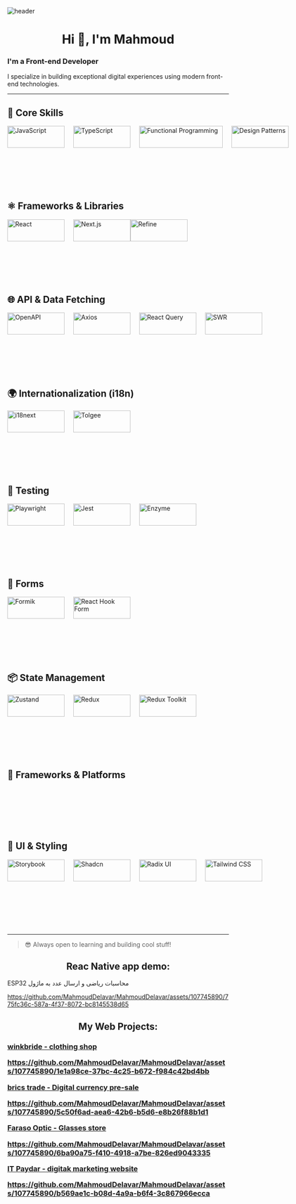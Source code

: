 <img src='https://user-images.githubusercontent.com/80781196/190216139-7697aa5a-c9a0-4bd6-80bf-3aca76a2e1c8.gif' alt='header' />

<h1 align="center">Hi 👋, I'm Mahmoud</h1>



### I'm a Front-end Developer

I specialize in building exceptional digital experiences using modern front-end technologies.

---

## 🧠 Core Skills

<div align="left" style="display: flex; align-items: center; justify-content: flex-start; margin-bottom: 120px;">
  <img src="https://img.shields.io/badge/JavaScript-F7DF1E?style=flat&logo=javascript&logoColor=black" width="130" height="50" style="object-fit: contain; margin-right: 20px;" alt="JavaScript" />
  <img src="https://img.shields.io/badge/TypeScript-3178C6?style=flat&logo=typescript&logoColor=white" width="130" height="50" style="object-fit: contain; margin-right: 20px;" alt="TypeScript" />
  <img src="https://img.shields.io/badge/Functional%20Programming-000000?style=flat" width="190" height="50" style="object-fit: contain; margin-right: 20px;" alt="Functional Programming" />
  <img src="https://img.shields.io/badge/Design%20Patterns-000000?style=flat" width="130" height="50" style="object-fit: contain;" alt="Design Patterns" />
</div>

## ⚛️ Frameworks & Libraries

<div align="left" style="display: flex; align-items: center; justify-content: flex-start; margin-bottom: 120px;">
  <img src="https://img.shields.io/badge/React-61DAFB?style=flat&logo=react&logoColor=black" width="130" height="50" style="object-fit: contain; margin-right: 20px;" alt="React" />
  <img src="https://img.shields.io/badge/Next.js-000000?style=flat&logo=nextdotjs&logoColor=white" width="130" height="50" style="object-fit: contain;" alt="Next.js" />
  <img src="https://img.shields.io/badge/Refine-6C47FF?style=flat" width="130" height="50" style="object-fit: contain;" alt="Refine" />

</div>

## 🌐 API & Data Fetching

<div align="left" style="display: flex; align-items: center; justify-content: flex-start; margin-bottom: 120px;">
  <img src="https://img.shields.io/badge/OpenAPI-6BA539?style=flat&logo=openapiinitiative&logoColor=white" width="130" height="50" style="object-fit: contain; margin-right: 20px;" alt="OpenAPI" />
  <img src="https://img.shields.io/badge/Axios-5A29E4?style=flat" width="130" height="50" style="object-fit: contain; margin-right: 20px;" alt="Axios" />
  <img src="https://img.shields.io/badge/React%20Query-FF4154?style=flat&logo=reactquery&logoColor=white" width="130" height="50" style="object-fit: contain; margin-right: 20px;" alt="React Query" />
  <img src="https://img.shields.io/badge/SWR-000000?style=flat" width="130" height="50" style="object-fit: contain;" alt="SWR" />
</div>

## 🌍 Internationalization (i18n)

<div align="left" style="display: flex; align-items: center; justify-content: flex-start; margin-bottom: 120px;">
  <img src="https://img.shields.io/badge/i18next-26A69A?style=flat" width="130" height="50" style="object-fit: contain; margin-right: 20px;" alt="i18next" />
  <img src="https://img.shields.io/badge/Tolgee-F44E3B?style=flat" width="130" height="50" style="object-fit: contain;" alt="Tolgee" />
</div>

## 🧪 Testing

<div align="left" style="display: flex; align-items: center; justify-content: flex-start; margin-bottom: 120px;">
  <img src="https://img.shields.io/badge/Playwright-2EAD33?style=flat" width="130" height="50" style="object-fit: contain; margin-right: 20px;" alt="Playwright" />
  <img src="https://img.shields.io/badge/Jest-C21325?style=flat&logo=jest&logoColor=white" width="130" height="50" style="object-fit: contain; margin-right: 20px;" alt="Jest" />
  <img src="https://img.shields.io/badge/Enzyme-663399?style=flat" width="130" height="50" style="object-fit: contain;" alt="Enzyme" />
</div>

## 🧾 Forms

<div align="left" style="display: flex; align-items: center; justify-content: flex-start; margin-bottom: 120px;">
  <img src="https://img.shields.io/badge/Formik-EF6262?style=flat" width="130" height="50" style="object-fit: contain; margin-right: 20px;" alt="Formik" />
  <img src="https://img.shields.io/badge/React%20Hook%20Form-EC5990?style=flat" width="130" height="50" style="object-fit: contain;" alt="React Hook Form" />
</div>

## 📦 State Management

<div align="left" style="display: flex; align-items: center; justify-content: flex-start; margin-bottom: 120px;">
  <img src="https://img.shields.io/badge/Zustand-000000?style=flat" width="130" height="50" style="object-fit: contain; margin-right: 20px;" alt="Zustand" />
  <img src="https://img.shields.io/badge/Redux-764ABC?style=flat&logo=redux&logoColor=white" width="130" height="50" style="object-fit: contain; margin-right: 20px;" alt="Redux" />
  <img src="https://img.shields.io/badge/Redux%20Toolkit-764ABC?style=flat" width="130" height="50" style="object-fit: contain;" alt="Redux Toolkit" />
</div>

## 🚀 Frameworks & Platforms

<div align="left" style="display: flex; align-items: center; justify-content: flex-start; margin-bottom: 120px;">
</div>

## 🧩 UI & Styling

<div align="left" style="display: flex; align-items: center; justify-content: flex-start; margin-bottom: 120px;">
  <img src="https://img.shields.io/badge/Storybook-FF4785?style=flat&logo=storybook&logoColor=white" width="130" height="50" style="object-fit: contain; margin-right: 20px;" alt="Storybook" />
  <img src="https://img.shields.io/badge/Shadcn-000000?style=flat" width="130" height="50" style="object-fit: contain; margin-right: 20px;" alt="Shadcn" />
  <img src="https://img.shields.io/badge/Radix%20UI-ffffff?style=flat" width="130" height="50" style="object-fit: contain; margin-right: 20px;" alt="Radix UI" />
  <img src="https://img_shields.io/badge/Tailwind%20CSS-38B2AC?style=flat&logo=tailwindcss&logoColor=white" width="130" height="50" style="object-fit: contain;" alt="Tailwind CSS" />
</div>

---


> 😎 Always open to learning and building cool stuff!
 <h2 align="center">Reac Native app demo:</h2>
 <p>  ESP32 محاسبات ریاضی  و ارسال عدد به ماژول   </p>
 
 https://github.com/MahmoudDelavar/MahmoudDelavar/assets/107745890/775fc36c-587a-4f37-8072-bc8145538d65

 
 <h2 align="center">My Web Projects:</h2>
 
  <a href='https://winkbride.ir' target="_blank" rel="noreferrer" ><h3 align='left'>winkbride - clothing shop </a>

  https://github.com/MahmoudDelavar/MahmoudDelavar/assets/107745890/1e1a98ce-37bc-4c25-b672-f984c42bd4bb

 <a href='https://bricstrade.net' target="_blank" rel="noreferrer" > brics trade - Digital currency pre-sale</a>
 
 https://github.com/MahmoudDelavar/MahmoudDelavar/assets/107745890/5c50f6ad-aea6-42b6-b5d6-e8b26f88b1d1


 <a href='https://www.farasoooptic.ir' target="_blank" rel="noreferrer" >Faraso Optic - Glasses store </a>
 
 https://github.com/MahmoudDelavar/MahmoudDelavar/assets/107745890/6ba90a75-f410-4918-a7be-826ed9043335

 <a href='https://www.itpaydar.com' target="_blank" rel="noreferrer" >IT Paydar - digitak marketing website </a>
 
 https://github.com/MahmoudDelavar/MahmoudDelavar/assets/107745890/b569ae1c-b08d-4a9a-b6f4-3c867966ecca
